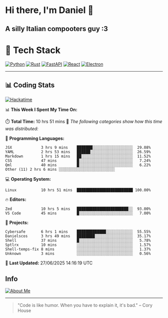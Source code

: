 # Hi there, I'm Daniel 👋

## A silly Italian compooters guy :3

# 🚀 Tech Stack

[![Python](https://img.shields.io/badge/Python-3.13%2B-blue?style=for-the-badge&logo=python&logoColor=white)](https://www.python.org/)
[![Rust](https://img.shields.io/badge/Rust-1.87%2B-black?style=for-the-badge&logo=rust&logoColor=white)](https://www.rust-lang.org/)
[![FastAPI](https://img.shields.io/badge/FastAPI-0.110.0%2B-green?style=for-the-badge&logo=fastapi&logoColor=white)](https://fastapi.tiangolo.com/)
[![React](https://img.shields.io/badge/React-19.1.0%2B-blue?style=for-the-badge&logo=react&logoColor=white)](https://react.dev/)
[![Electron](https://img.shields.io/badge/Electron-36.2.0%2B-dark?style=for-the-badge&logo=electron&logoColor=white)](https://www.electronjs.org/)

---

## 📊 Coding Stats

[![Hackatime](https://img.shields.io/badge/Hackatime-Hack%20Club-orange?style=for-the-badge&logo=wakatime&logoColor=white)](https://hackatime.hackclub.com)

<!--START_SECTION:waka-->
📊 **This Week I Spent My Time On:**

⏱️ **Total Time:** 10 hrs 51 mins
📝 *The following categories show how this time was distributed:*

💬 **Programming Languages:**
```text
JSX             3 hrs 9 mins    ███████░░░░░░░░░░░░░░░░░░  29.08%
YAML            2 hrs 53 mins   ██████░░░░░░░░░░░░░░░░░░░  26.59%
Markdown        1 hrs 15 mins   ██░░░░░░░░░░░░░░░░░░░░░░░  11.52%
CSS             47 mins         █░░░░░░░░░░░░░░░░░░░░░░░░   7.24%
Qml             40 mins         █░░░░░░░░░░░░░░░░░░░░░░░░   6.22%
Other (11) 2 hrs 6 mins ░░░░░░░░░░░░░░░░░░░░░░░░░
```

💻 **Operating System:**
```text
Linux           10 hrs 51 mins  █████████████████████████ 100.00%
```

🔥 **Editors:**
```text
Zed             10 hrs 5 mins   ███████████████████████░░  93.00%
VS Code         45 mins         █░░░░░░░░░░░░░░░░░░░░░░░░   7.00%
```

📁 **Projects:**
```text
Cybersafe       6 hrs 1 mins    █████████████░░░░░░░░░░░░  55.55%
Danielscos      3 hrs 49 mins   ████████░░░░░░░░░░░░░░░░░  35.17%
Shell           37 mins         █░░░░░░░░░░░░░░░░░░░░░░░░   5.78%
Sptlrx          10 mins         ░░░░░░░░░░░░░░░░░░░░░░░░░   1.57%
Shell-temps-fix 8 mins          ░░░░░░░░░░░░░░░░░░░░░░░░░   1.37%
Unknown         3 mins          ░░░░░░░░░░░░░░░░░░░░░░░░░   0.56%
```

📅 **Last Updated:** 27/06/2025 14:16:19 UTC

<!--END_SECTION:waka-->


## Info
[![About Me](https://img.shields.io/badge/About--Me-black?style=for-the-badge&logo=numpy&logoColor=white)](https://danielscos.github.io/about_me)

---

> "Code is like humor. When you have to explain it, it's bad." – Cory House
